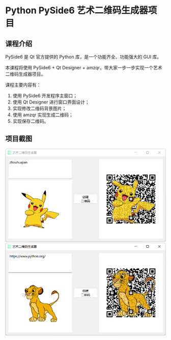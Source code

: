# Python PySide6 艺术二维码生成器项目

## 课程介绍

PySide6 是 Qt 官方提供的 Python 库，是一个功能齐全、功能强大的 GUI 库。

本课程将使用 PySide6 + Qt Designer + amzqr，带大家一步一步实现一个艺术二维码生成器项目。

课程主要内容有：

1. 使用 PySide6 开发程序主窗口；
2. 使用 Qt Designer 进行窗口界面设计；
4. 实现修改二维码背景图片；
5. 使用 amzqr 实现生成二维码；
6. 实现保存二维码。

## 项目截图

![项目截图1](项目截图/项目截图1.png)
![项目截图2](项目截图/项目截图2.png)


